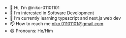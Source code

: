 - 👋 Hi, I’m @niko-01101101
- 👀 I’m interested in Software Development
- 🌱 I’m currently learning typescript and next.js web dev
- 📫 How to reach me niko.01101101@gmail.com
- 😄 Pronouns: He/Him
